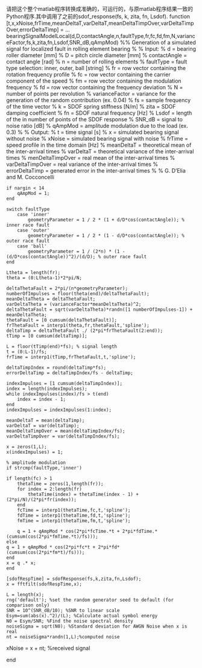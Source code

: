 请把这个整个matlab程序转换成准确的，可运行的，与原matlab程序结果一致的Python程序.其中调用了之前的sdof_response(fs, k, zita, fn, Lsdof).
function [t,x,xNoise,frTime,meanDeltaT,varDeltaT,meanDeltaTimpOver,varDeltaTimpOver,errorDeltaTimp] = ...
    bearingSignalModelLocal(d,D,contactAngle,n,faultType,fr,fc,fd,fm,N,varianceFactor,fs,k,zita,fn,Lsdof,SNR_dB,qAmpMod)
%% Generation of a simulated signal for localized fault in rolling element bearing
%
% Input:
% d = bearing roller diameter [mm]
% D = pitch circle diameter [mm]
% contactAngle = contact angle [rad]
% n = number of rolling elements
% faultType = fault type selection: inner, outer, ball [string]
% fr = row vector containing the rotation frequency profile
% fc = row vector containing the carrier component of the speed
% fm = row vector containing the modulation frequency
% fd = row vector containing the frequency deviation
% N = number of points per revolution
% varianceFactor = variance for the generation of the random contribution (ex. 0.04)
% fs = sample frequency of the time vector
% k = SDOF spring stiffness [N/m]
% zita = SDOF damping coefficient
% fn = SDOF natural frequency [Hz]
% Lsdof = length of the in number of points of the SDOF response
% SNR_dB = signal to noise ratio [dB]
% qAmpMod = amplitude modulation due to the load (ex. 0.3)
%
% Output:
% t = time signal [s]
% x = simulated bearing signal without noise
% xNoise = simulated bearing signal with noise
% frTime = speed profile in the time domain [Hz]
% meanDeltaT = theoretical mean of the inter-arrival times
% varDeltaT = theoretical variance of the inter-arrival times
% menDeltaTimpOver = real mean of the inter-arrival times
% varDeltaTimpOver = real variance of the inter-arrival times
% errorDeltaTimp = generated error in the inter-arrival times
%
% G. D’Elia and M. Cocconcelli

    if nargin < 14
        qAmpMod = 1;
    end

    switch faultType
        case 'inner'
            geometryParameter = 1 / 2 * (1 + d/D*cos(contactAngle)); % inner race fault
        case 'outer'
            geometryParameter = 1 / 2 * (1 - d/D*cos(contactAngle)); % outer race fault
        case 'ball'
            geometryParameter = 1 / (2*n) * (1 - (d/D*cos(contactAngle))^2)/(d/D); % outer race fault
    end

    Ltheta = length(fr);
    theta = (0:Ltheta-1)*2*pi/N;

    deltaThetaFault = 2*pi/(n*geometryParameter);
    numberOfImpulses = floor(theta(end)/deltaThetaFault);
    meanDeltaTheta = deltaThetaFault;
    varDeltaTheta = (varianceFactor*meanDeltaTheta)^2;
    deltaThetaFault = sqrt(varDeltaTheta)*randn([1 numberOfImpulses-1]) + meanDeltaTheta;
    thetaFault = [0 cumsum(deltaThetaFault)];
    frThetaFault = interp1(theta,fr,thetaFault,'spline');
    deltaTimp = deltaThetaFault ./ (2*pi*frThetaFault(2:end));
    tTimp = [0 cumsum(deltaTimp)];

    L = floor(tTimp(end)*fs); % signal length
    t = (0:L-1)/fs;
    frTime = interp1(tTimp,frThetaFault,t,'spline');

    deltaTimpIndex = round(deltaTimp*fs);
    errorDeltaTimp = deltaTimpIndex/fs - deltaTimp;

    indexImpulses = [1 cumsum(deltaTimpIndex)];
    index = length(indexImpulses);
    while indexImpulses(index)/fs > t(end)
        index = index - 1;
    end
    indexImpulses = indexImpulses(1:index);

    meanDeltaT = mean(deltaTimp);
    varDeltaT = var(deltaTimp);
    meanDeltaTimpOver = mean(deltaTimpIndex/fs);
    varDeltaTimpOver = var(deltaTimpIndex/fs);

    x = zeros(1,L);
    x(indexImpulses) = 1;

    % amplitude modulation
    if strcmp(faultType,'inner')

    if length(fc) > 1
        thetaTime = zeros(1,length(fr));
        for index = 2:length(fr)
            thetaTime(index) = thetaTime(index - 1) + (2*pi/N)/(2*pi*fr(index));
        end
        fcTime = interp1(thetaTime,fc,t,'spline');
        fdTime = interp1(thetaTime,fd,t,'spline');
        fmTime = interp1(thetaTime,fm,t,'spline');

        q = 1 + qAmpMod * cos(2*pi*fcTime.*t + 2*pi*fdTime.*(cumsum(cos(2*pi*fmTime.*t)/fs)));
    else
    q = 1 + qAmpMod * cos(2*pi*fc*t + 2*pi*fd*(cumsum(cos(2*pi*fm*t)/fs)));
    end
    x = q .* x;
    end

    [sdofRespTime] = sdofResponse(fs,k,zita,fn,Lsdof);
    x = fftfilt(sdofRespTime,x);

    L = length(x);
    rng('default'); %set the random generator seed to default (for comparison only)
    SNR = 10^(SNR_dB/10); %SNR to linear scale
    Esym=sum(abs(x).^2)/(L); %Calculate actual symbol energy
    N0 = Esym/SNR; %Find the noise spectral density
    noiseSigma = sqrt(N0); %Standard deviation for AWGN Noise when x is real
    nt = noiseSigma*randn(1,L);%computed noise
xNoise = x + nt; %received signal
 
end